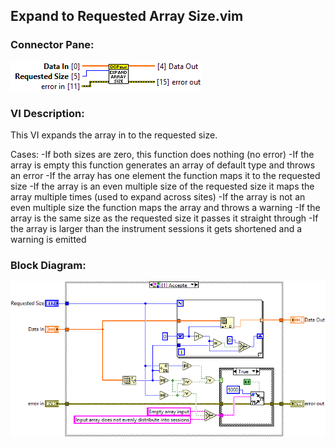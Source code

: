## **Expand to Requested Array Size.vim**
### Connector Pane:
![alt text](/docs/images/Instrument%20Control/DCPower/SSC%20DCPower/SubVIs/Expand%20to%20Requested%20Array%20Size.vimc.png "Expand to Requested Array Size.vim connector pane")

### VI Description:
This VI expands the array in to the requested size.

Cases:
-If both sizes are zero, this function does nothing (no error)
-If the array is empty this function generates an array of default type and throws an error
-If the array has one element the function maps it to the requested size
-If the array is an even multiple size of the requested size it maps the array multiple times (used to expand across sites)
-If the array is not an even multiple size the function maps the array and throws a warning
-If the array is the same size as the requested size it passes it straight through
-If the array is larger than the instrument sessions it gets shortened and a warning is emitted

### Block Diagram:
![alt text](/docs/images/Instrument%20Control/DCPower/SSC%20DCPower/SubVIs/Expand%20to%20Requested%20Array%20Size.vimd.png "Expand to Requested Array Size.vim block diagram")
